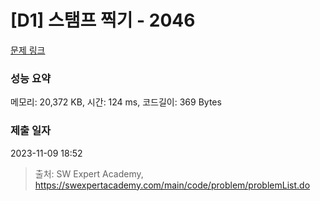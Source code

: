 # [D1] 스탬프 찍기 - 2046 

[문제 링크](https://swexpertacademy.com/main/code/problem/problemDetail.do?contestProbId=AV5QKdT6AyYDFAUq) 

### 성능 요약

메모리: 20,372 KB, 시간: 124 ms, 코드길이: 369 Bytes

### 제출 일자

2023-11-09 18:52



> 출처: SW Expert Academy, https://swexpertacademy.com/main/code/problem/problemList.do